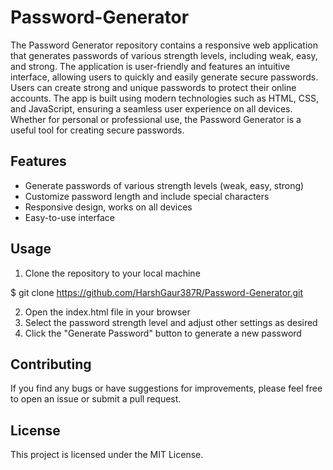 # Password-Generator
The Password Generator repository contains a responsive web application that generates passwords of various strength levels, including weak, easy, and strong. The application is user-friendly and features an intuitive interface, allowing users to quickly and easily generate secure passwords. Users can create strong and unique passwords to protect their online accounts. The app is built using modern technologies such as HTML, CSS, and JavaScript, ensuring a seamless user experience on all devices. Whether for personal or professional use, the Password Generator is a useful tool for creating secure passwords.

## Features

- Generate passwords of various strength levels (weak, easy, strong)
- Customize password length and include special characters
- Responsive design, works on all devices
- Easy-to-use interface

## Usage

1. Clone the repository to your local machine

$ git clone https://github.com/HarshGaur387R/Password-Generator.git

2. Open the index.html file in your browser
3. Select the password strength level and adjust other settings as desired
4. Click the "Generate Password" button to generate a new password

## Contributing

If you find any bugs or have suggestions for improvements, please feel free to open an issue or submit a pull request.

## License

This project is licensed under the MIT License.


